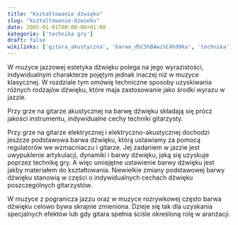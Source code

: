 ```yaml
---
title: "Kształtowanie dźwięku"
slug: "ksztaltowanie-dzwieku"
date: 2005-01-01T00:00:00+01:00
kategorie: ['technika gry']
draft: false
wikilinks: ['gitara_akustyczna', 'barwa_d%C5%BAwi%C4%99ku', 'technika']
---
```

W muzyce jazzowej estetyka dźwięku polega na jego wyrazistości,
indywidualnym charakterze pojętym jednak inaczej niż w muzyce
klasycznej. W rozdziale tym omówię techniczne sposoby uzyskiwania
różnych rodzajów dźwięku, które maja zastosowanie jako środki wyrazu w
jazzie.

Przy grze na gitarze akustycznej<!-- link nie odnosił się do niczego --> na
barwę dźwięku składają się prócz jakości instrumentu, indywidualne
cechy techniki gitarzysty.

Przy grze na gitarze elektrycznej i elektryczno-akustycznej dochodzi
jeszcze podstawowa barwa dźwięku, którą ustawiamy za pomocą regulatorów
we wzmacniaczu i gitarze. Jej zadaniem w jazzie jest uwypuklenie
artykulacji, dynamiki i barwy dźwięku<!-- link nie odnosił się do niczego -->, jaką
się uzyskuje poprzez technikę<!-- link nie odnosił się do niczego --> gry. A więc
umiejętne ustawienie barwy dźwięku jest jakby materiałem do
kształtowania. Niewielkie zmiany podstawowej barwy dźwięku stanowią w
części o indywidualnych cechach dźwięku poszczególnych gitarzystów.

W muzyce z pogranicza jazzu oraz w muzyce rozrywkowej często barwa
dźwięku celowo bywa skrajnie zmieniona. Dzieje się tak dla uzyskania
specjalnych efektów lub gdy gitara spełnia ściśle określoną rolę w
aranżacji.

